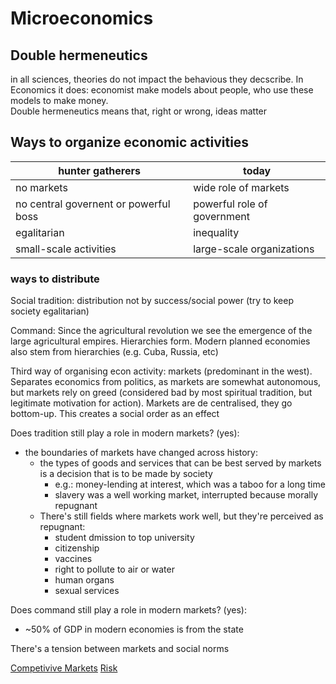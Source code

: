 # Microeconomics
## Double hermeneutics
in all sciences, theories do not impact the behavious they decscribe. In Economics it does: economist make models about people, who use these models to make money.  
Double hermeneutics means that, right or wrong, ideas matter

## Ways to organize economic activities

| hunter gatherers                                                           | today                       |
| -------------------------------------------------------------------------- | --------------------------- |
| no markets                                                                 | wide role of markets        |
| no central governent or powerful boss                                      | powerful role of government |
| egalitarian                                                                | inequality                  |
| small-scale activities                                                     | large-scale organizations   |

### ways to distribute

Social tradition: distribution not by success/social power (try to keep society egalitarian)

Command: Since the agricultural revolution we see the emergence of the large agricultural empires. Hierarchies form. Modern planned economies also stem from hierarchies (e.g. Cuba, Russia, etc)

Third way of organising econ activity: markets (predominant in the west). Separates economics from politics, as markets are somewhat autonomous, but markets rely on greed (considered bad by most spiritual tradition, but legitimate motivation for action). Markets are de centralised, they go bottom-up. This creates a social order as an effect

Does tradition still play a role in modern markets? (yes):
  - the boundaries of markets have changed across history:
    - the types of goods and services that can be best served by markets is a decision that is to be made by society
		- e.g.: money-lending at interest, which was a taboo for a long time
		- slavery was a well working market, interrupted because morally repugnant
	- There's still fields where markets work well, but they're perceived as repugnant:
		- student dmission to top university
		- citizenship
		- vaccines
		- right to pollute to air or water
		- human organs
		- sexual services


Does command still play a role in modern markets? (yes):
  - ~50% of GDP in modern economies is from the state


There's a tension between markets and social norms

[Competivive Markets](/notes/2023-02-15_competivive-markets.)
[Risk](/notes/2023-04-28_risk)
